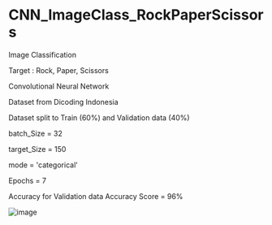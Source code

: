 # CNN_ImageClass_RockPaperScissors

Image Classification

Target : Rock, Paper, Scissors

Convolutional Neural Network

Dataset from Dicoding Indonesia

Dataset split to Train (60%) and Validation data (40%)

batch_Size = 32

target_Size = 150

mode = 'categorical'

Epochs = 7

Accuracy for Validation data 
Accuracy Score = 96%

![image](https://user-images.githubusercontent.com/48939864/183424847-54f8d3af-6eae-481c-a842-87ef90ef996b.png)
